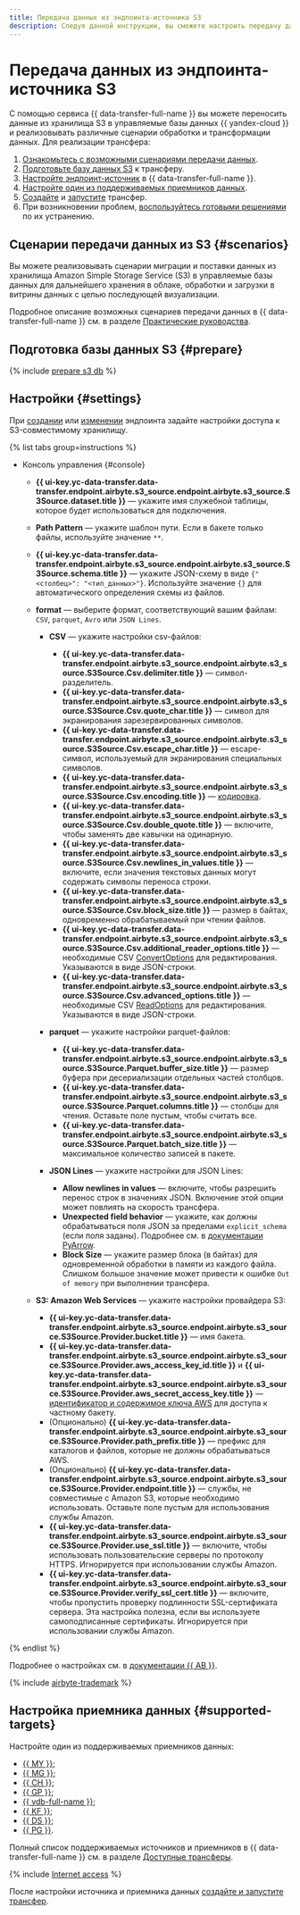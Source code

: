 ```yaml
---
title: Передача данных из эндпоинта-источника S3
description: Следуя данной инструкции, вы сможете настроить передачу данных из эндпоинта-источника S3.
---
```


# Передача данных из эндпоинта-источника S3

С помощью сервиса {{ data-transfer-full-name }} вы можете переносить данные из хранилища S3 в управляемые базы данных {{ yandex-cloud }} и реализовывать различные сценарии обработки и трансформации данных. Для реализации трансфера:

1. [Ознакомьтесь с возможными сценариями передачи данных](#scenarios).
1. [Подготовьте базу данных S3](#prepare) к трансферу.
1. [Настройте эндпоинт-источник](#endpoint-settings) в {{ data-transfer-full-name }}.
1. [Настройте один из поддерживаемых приемников данных](#supported-targets).
1. [Cоздайте](../../transfer.md#create) и [запустите](../../transfer.md#activate) трансфер.
1. При возникновении проблем, [воспользуйтесь готовыми решениями](../../../../data-transfer/troubleshooting/index.md) по их устранению.

## Сценарии передачи данных из S3 {#scenarios}

Вы можете реализовывать сценарии миграции и поставки данных из хранилища Amazon Simple Storage Service (S3) в управляемые базы данных для дальнейшего хранения в облаке, обработки и загрузки в витрины данных с целью последующей визуализации.

Подробное описание возможных сценариев передачи данных в {{ data-transfer-full-name }} см. в разделе [Практические руководства](../../../tutorials/index.md).

## Подготовка базы данных S3 {#prepare}

{% include [prepare s3 db](../../../../_includes/data-transfer/endpoints/sources/s3-prepare.md) %}

## Настройки {#settings}

При [создании](../index.md#create) или [изменении](../index.md#update) эндпоинта задайте настройки доступа к S3-совместимому хранилищу.

{% list tabs group=instructions %}

- Консоль управления {#console}

    * **{{ ui-key.yc-data-transfer.data-transfer.endpoint.airbyte.s3_source.endpoint.airbyte.s3_source.S3Source.dataset.title }}** — укажите имя служебной таблицы, которое будет использоваться для подключения.
    * **Path Pattern** — укажите шаблон пути. Если в бакете только файлы, используйте значение `**`.
    * **{{ ui-key.yc-data-transfer.data-transfer.endpoint.airbyte.s3_source.endpoint.airbyte.s3_source.S3Source.schema.title }}** — укажите JSON-схему в виде `{"<столбец>": "<тип_данных>"}`. Используйте значение `{}` для автоматического определения схемы из файлов.
    * **format** — выберите формат, соответствующий вашим файлам: `CSV`, `parquet`, `Avro` или `JSON Lines`.

        * **CSV** — укажите настройки csv-файлов:

            * **{{ ui-key.yc-data-transfer.data-transfer.endpoint.airbyte.s3_source.endpoint.airbyte.s3_source.S3Source.Csv.delimiter.title }}** — символ-разделитель.
            * **{{ ui-key.yc-data-transfer.data-transfer.endpoint.airbyte.s3_source.endpoint.airbyte.s3_source.S3Source.Csv.quote_char.title }}** — символ для экранирования зарезервированных символов.
            * **{{ ui-key.yc-data-transfer.data-transfer.endpoint.airbyte.s3_source.endpoint.airbyte.s3_source.S3Source.Csv.escape_char.title }}** — escape-символ, используемый для экранирования специальных символов.
            * **{{ ui-key.yc-data-transfer.data-transfer.endpoint.airbyte.s3_source.endpoint.airbyte.s3_source.S3Source.Csv.encoding.title }}** — [кодировка](https://docs.python.org/3/library/codecs.html#standard-encodings).
            * **{{ ui-key.yc-data-transfer.data-transfer.endpoint.airbyte.s3_source.endpoint.airbyte.s3_source.S3Source.Csv.double_quote.title }}** — включите, чтобы заменять две кавычки на одинарную.
            * **{{ ui-key.yc-data-transfer.data-transfer.endpoint.airbyte.s3_source.endpoint.airbyte.s3_source.S3Source.Csv.newlines_in_values.title }}** — включите, если значения текстовых данных могут содержать символы переноса строки.
            * **{{ ui-key.yc-data-transfer.data-transfer.endpoint.airbyte.s3_source.endpoint.airbyte.s3_source.S3Source.Csv.block_size.title }}** — размер в байтах, одновременно обрабатываемый при чтении файлов.
            * **{{ ui-key.yc-data-transfer.data-transfer.endpoint.airbyte.s3_source.endpoint.airbyte.s3_source.S3Source.Csv.additional_reader_options.title }}** — необходимые CSV [ConvertOptions](https://arrow.apache.org/docs/python/generated/pyarrow.csv.ConvertOptions.html#pyarrow.csv.ConvertOptions) для редактирования. Указываются в виде JSON-строки.
            * **{{ ui-key.yc-data-transfer.data-transfer.endpoint.airbyte.s3_source.endpoint.airbyte.s3_source.S3Source.Csv.advanced_options.title }}** — необходимые CSV [ReadOptions](https://arrow.apache.org/docs/python/generated/pyarrow.csv.ReadOptions.html#pyarrow.csv.ReadOptions) для редактирования. Указываются в виде JSON-строки.

        * **parquet** — укажите настройки parquet-файлов:

            * **{{ ui-key.yc-data-transfer.data-transfer.endpoint.airbyte.s3_source.endpoint.airbyte.s3_source.S3Source.Parquet.buffer_size.title }}** — размер буфера при десериализации отдельных частей столбцов.
            * **{{ ui-key.yc-data-transfer.data-transfer.endpoint.airbyte.s3_source.endpoint.airbyte.s3_source.S3Source.Parquet.columns.title }}** — столбцы для чтения. Оставьте поле пустым, чтобы считать все.
            * **{{ ui-key.yc-data-transfer.data-transfer.endpoint.airbyte.s3_source.endpoint.airbyte.s3_source.S3Source.Parquet.batch_size.title }}** — максимальное количество записей в пакете.

        * **JSON Lines** — укажите настройки для JSON Lines:

            * **Allow newlines in values** — включите, чтобы разрешить перенос строк в значениях JSON. Включение этой опции может повлиять на скорость трансфера.
            * **Unexpected field behavior** — укажите, как должны обрабатываться поля JSON за пределами `explicit_schema` (если поля заданы). Подробнее см. в [документации PyArrow](https://arrow.apache.org/docs/python/generated/pyarrow.json.ParseOptions.html).
            * **Block Size** — укажите размер блока (в байтах) для одновременной обработки в памяти из каждого файла. Слишком большое значение может привести к ошибке `Out of memory` при выполнении трансфера.

    * **S3: Amazon Web Services** — укажите настройки провайдера S3:

        * **{{ ui-key.yc-data-transfer.data-transfer.endpoint.airbyte.s3_source.endpoint.airbyte.s3_source.S3Source.Provider.bucket.title }}** — имя бакета.
        * **{{ ui-key.yc-data-transfer.data-transfer.endpoint.airbyte.s3_source.endpoint.airbyte.s3_source.S3Source.Provider.aws_access_key_id.title }}** и **{{ ui-key.yc-data-transfer.data-transfer.endpoint.airbyte.s3_source.endpoint.airbyte.s3_source.S3Source.Provider.aws_secret_access_key.title }}** — [идентификатор и содержимое ключа AWS](https://docs.aws.amazon.com/general/latest/gr/aws-sec-cred-types.html#access-keys-and-secret-access-keys) для доступа к частному бакету.
        * (Опционально) **{{ ui-key.yc-data-transfer.data-transfer.endpoint.airbyte.s3_source.endpoint.airbyte.s3_source.S3Source.Provider.path_prefix.title }}** — префикс для каталогов и файлов, которые не должны обрабатываться AWS.
        * (Опционально) **{{ ui-key.yc-data-transfer.data-transfer.endpoint.airbyte.s3_source.endpoint.airbyte.s3_source.S3Source.Provider.endpoint.title }}** — службы, не совместимые с Amazon S3, которые необходимо использовать. Оставьте поле пустым для использования службы Amazon.
        * **{{ ui-key.yc-data-transfer.data-transfer.endpoint.airbyte.s3_source.endpoint.airbyte.s3_source.S3Source.Provider.use_ssl.title }}** — включите, чтобы использовать пользовательские серверы по протоколу HTTPS. Игнорируется при использовании службы Amazon.
        * **{{ ui-key.yc-data-transfer.data-transfer.endpoint.airbyte.s3_source.endpoint.airbyte.s3_source.S3Source.Provider.verify_ssl_cert.title }}** — включите, чтобы пропустить проверку подлинности SSL-сертификата сервера. Эта настройка полезна, если вы используете самоподписанные сертификаты. Игнорируется при использовании службы Amazon.

{% endlist %}

Подробнее о настройках см. в [документации {{ AB }}](https://docs.airbyte.com/integrations/sources/s3).

{% include [airbyte-trademark](../../../../_includes/data-transfer/airbyte-trademark.md) %}


## Настройка приемника данных {#supported-targets}

Настройте один из поддерживаемых приемников данных:

* [{{ MY }}](../target/mysql.md);
* [{{ MG }}](../target/mongodb.md);
* [{{ CH }}](../target/clickhouse.md);
* [{{ GP }}](../target/greenplum.md);
* [{{ ydb-full-name }}](../target/yandex-database.md);
* [{{ KF }}](../target/kafka.md);
* [{{ DS }}](../target/data-streams.md);
* [{{ PG }}](../target/postgresql.md).

Полный список поддерживаемых источников и приемников в {{ data-transfer-full-name }} см. в разделе [Доступные трансферы](../../../transfer-matrix.md).

{% include [Internet access](../../../../_includes/data-transfer/notes/internet-access.md) %}

После настройки источника и приемника данных [создайте и запустите трансфер](../../transfer.md#create).